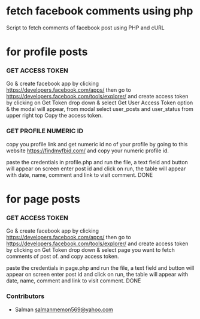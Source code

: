 # fetch facebook comments using php
Script to fetch comments of facebook post using PHP and cURL


# for profile posts
### GET ACCESS TOKEN
Go & create facebook app by clicking https://developers.facebook.com/apps/
then go to https://developers.facebook.com/tools/explorer/ and create access token by clicking on Get Token drop down & select Get User Access Token option & the modal will appear, from modal select user_posts and user_status from upper right top
Copy the access token.

### GET PROFILE NUMERIC ID
copy you profile link and get numeric id no of your profile by going to this website https://findmyfbid.com/ and copy your numeric profile id.

paste the credentials in profile.php and run the file, a text field and button will appear on screen enter post id and click on run, the table will appear with date, name, comment and link to visit comment.
DONE


# for page posts
### GET ACCESS TOKEN
Go & create facebook app by clicking https://developers.facebook.com/apps/
then go to https://developers.facebook.com/tools/explorer/ and create access token by clicking on Get Token drop down & select page you want to fetch comments of post of. and copy access token.

paste the credentials in page.php and run the file, a text field and button will appear on screen enter post id and click on run, the table will appear with date, name, comment and link to visit comment.
DONE


### Contributors
  - Salman <salmanmemon569@yahoo.com>



